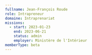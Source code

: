 ```yaml
---
fullname: Jean-François Roude
role: Intrapreneur
domaine: Intraprenariat
missions:
  - start: 2023-01-23
    end: 2023-06-21
    status: admin
    employer: Ministère de l'Intérieur
memberType: beta
---
```

